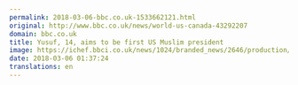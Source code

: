 ```yaml
---
permalink: 2018-03-06-bbc.co.uk-1533662121.html
original: http://www.bbc.co.uk/news/world-us-canada-43292207
domain: bbc.co.uk
title: Yusuf, 14, aims to be first US Muslim president
image: https://ichef.bbci.co.uk/news/1024/branded_news/2646/production/_100289790_p06066nl.jpg
date: 2018-03-06 01:37:24
translations: en
---
```


